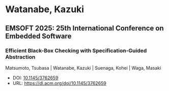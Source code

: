 # Watanabe, Kazuki

## EMSOFT 2025: 25th International Conference on Embedded Software

### Efficient Black-Box Checking with Specification-Guided Abstraction
Matsumoto, Tsubasa | Watanabe, Kazuki | Suenaga, Kohei | Waga, Masaki
* DOI: [10.1145/3762659](https://doi.org/10.1145/3762659)
* URL: <https://dl.acm.org/doi/10.1145/3762659>

